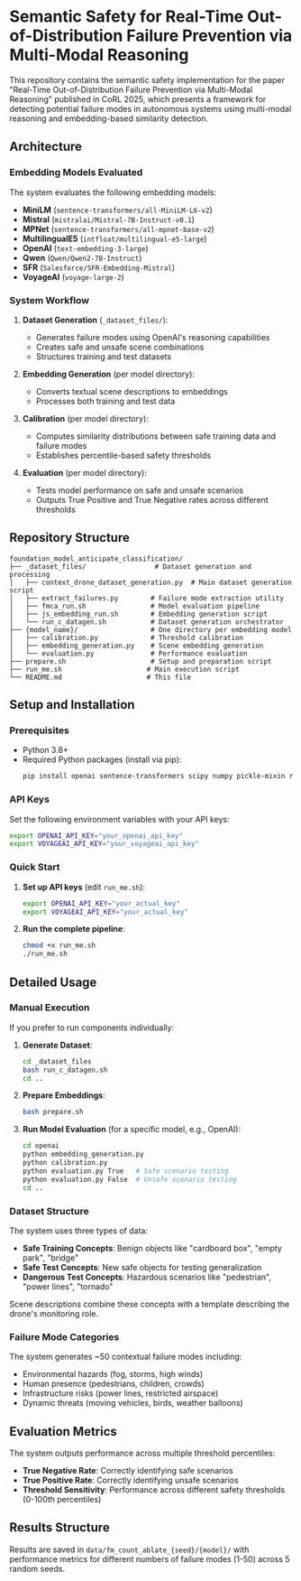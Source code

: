 # Semantic Safety for Real-Time Out-of-Distribution Failure Prevention via Multi-Modal Reasoning

This repository contains the semantic safety implementation for the paper "Real-Time Out-of-Distribution Failure Prevention via Multi-Modal Reasoning" published in CoRL 2025, which presents a framework for detecting potential failure modes in autonomous systems using multi-modal reasoning and embedding-based similarity detection.


## Architecture

### Embedding Models Evaluated

The system evaluates the following embedding models:
- **MiniLM** (`sentence-transformers/all-MiniLM-L6-v2`)
- **Mistral** (`mistralai/Mistral-7B-Instruct-v0.1`)
- **MPNet** (`sentence-transformers/all-mpnet-base-v2`)
- **MultilingualE5** (`intfloat/multilingual-e5-large`)
- **OpenAI** (`text-embedding-3-large`)
- **Qwen** (`Qwen/Qwen2-7B-Instruct`)
- **SFR** (`Salesforce/SFR-Embedding-Mistral`)
- **VoyageAI** (`voyage-large-2`)

### System Workflow

1. **Dataset Generation** (`_dataset_files/`):
   - Generates failure modes using OpenAI's reasoning capabilities
   - Creates safe and unsafe scene combinations
   - Structures training and test datasets

2. **Embedding Generation** (per model directory):
   - Converts textual scene descriptions to embeddings
   - Processes both training and test data

3. **Calibration** (per model directory):
   - Computes similarity distributions between safe training data and failure modes
   - Establishes percentile-based safety thresholds

4. **Evaluation** (per model directory):
   - Tests model performance on safe and unsafe scenarios
   - Outputs True Positive and True Negative rates across different thresholds

## Repository Structure

```
foundation_model_anticipate_classification/
├── _dataset_files/                 # Dataset generation and processing
│   ├── context_drone_dataset_generation.py  # Main dataset generation script
│   ├── extract_failures.py        # Failure mode extraction utility
│   ├── fmca_run.sh                # Model evaluation pipeline
│   ├── js_embedding_run.sh        # Embedding generation script
│   └── run_c_datagen.sh           # Dataset generation orchestrator
├── {model_name}/                  # One directory per embedding model
│   ├── calibration.py             # Threshold calibration
│   ├── embedding_generation.py    # Scene embedding generation
│   └── evaluation.py              # Performance evaluation
├── prepare.sh                     # Setup and preparation script
├── run_me.sh                     # Main execution script
└── README.md                     # This file
```

## Setup and Installation

### Prerequisites

- Python 3.8+
- Required Python packages (install via pip):
  ```bash
  pip install openai sentence-transformers scipy numpy pickle-mixin requests torch transformers
  ```

### API Keys

Set the following environment variables with your API keys:
```bash
export OPENAI_API_KEY="your_openai_api_key"
export VOYAGEAI_API_KEY="your_voyageai_api_key"
```

### Quick Start


1. **Set up API keys** (edit `run_me.sh`):
   ```bash
   export OPENAI_API_KEY="your_actual_key"
   export VOYAGEAI_API_KEY="your_actual_key"
   ```

2. **Run the complete pipeline**:
   ```bash
   chmod +x run_me.sh
   ./run_me.sh
   ```

## Detailed Usage

### Manual Execution

If you prefer to run components individually:

1. **Generate Dataset**:
   ```bash
   cd _dataset_files
   bash run_c_datagen.sh
   cd ..
   ```

2. **Prepare Embeddings**:
   ```bash
   bash prepare.sh
   ```

3. **Run Model Evaluation** (for a specific model, e.g., OpenAI):
   ```bash
   cd openai
   python embedding_generation.py
   python calibration.py
   python evaluation.py True   # Safe scenario testing
   python evaluation.py False  # Unsafe scenario testing
   cd ..
   ```

### Dataset Structure

The system uses three types of data:

- **Safe Training Concepts**: Benign objects like "cardboard box", "empty park", "bridge"
- **Safe Test Concepts**: New safe objects for testing generalization
- **Dangerous Test Concepts**: Hazardous scenarios like "pedestrian", "power lines", "tornado"

Scene descriptions combine these concepts with a template describing the drone's monitoring role.

### Failure Mode Categories

The system generates ~50 contextual failure modes including:
- Environmental hazards (fog, storms, high winds)
- Human presence (pedestrians, children, crowds)
- Infrastructure risks (power lines, restricted airspace)
- Dynamic threats (moving vehicles, birds, weather balloons)

## Evaluation Metrics

The system outputs performance across multiple threshold percentiles:
- **True Negative Rate**: Correctly identifying safe scenarios
- **True Positive Rate**: Correctly identifying unsafe scenarios
- **Threshold Sensitivity**: Performance across different safety thresholds (0-100th percentiles)

## Results Structure

Results are saved in `data/fm_count_ablate_{seed}/{model}/` with performance metrics for different numbers of failure modes (1-50) across 5 random seeds.

